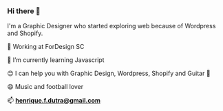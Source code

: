 ### Hi there 👋

I'm a Graphic Designer who started exploring web because of Wordpress and Shopify.

🔭 Working at ForDesign SC

🌱 I’m currently learning Javascript

😊 I can help you with Graphic Design, Wordpress, Shopify and Guitar 🎸

😄 Music and football lover

📫 **henrique.f.dutra@gmail.com**
